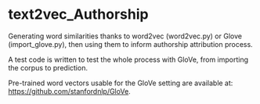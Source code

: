 # text2vec_Authorship

Generating word similarities thanks to word2vec (word2vec.py) or Glove (import_glove.py), then using them to inform authorship attribution process. 

A test code is written to test the whole process with GloVe, from importing the corpus to prediction.

Pre-trained word vectors usable for the GloVe setting are available at: https://github.com/stanfordnlp/GloVe.

